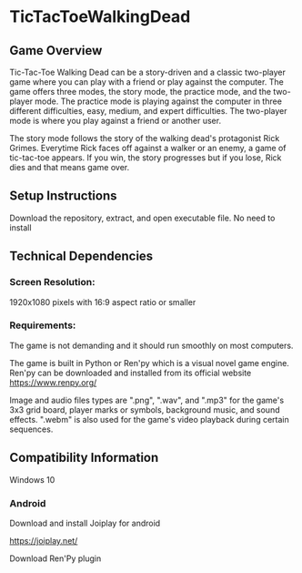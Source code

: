 # TicTacToeWalkingDead

## Game Overview
Tic-Tac-Toe Walking Dead can be a story-driven and a classic two-player 
game where you can play with a friend or play against the computer. The 
game offers three modes, the story mode, the practice mode, and the two-player
mode. The practice mode is playing against the computer in three
different difficulties, easy, medium, and expert difficulties. The two-player 
mode is where you play against a friend or another user.

The story mode follows the story of the walking dead's protagonist 
Rick Grimes. Everytime Rick faces off against a walker or an enemy, a game
of tic-tac-toe appears. If you win, the story progresses but if you lose, 
Rick dies and that means game over.

## Setup Instructions
Download the repository, extract, and open executable file. No need to install

## Technical Dependencies 

### Screen Resolution: 
1920x1080 pixels with 16:9 aspect ratio or smaller
### Requirements: 
The game is not demanding and it should run smoothly on
most computers.

The game is built in Python or Ren'py which is a visual novel game engine.
Ren'py can be downloaded and installed from its official website 
https://www.renpy.org/

Image and audio files types are ".png", ".wav", and ".mp3" for the game's 
3x3 grid board, player marks or symbols, background music, and sound
effects. ".webm" is also used for the game's video playback during certain
sequences.

## Compatibility Information
Windows 10

### Android
Download and install Joiplay for android 

https://joiplay.net/

Download Ren'Py plugin
